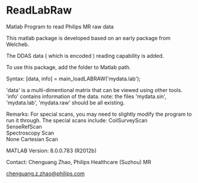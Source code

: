 # ReadLabRaw
Matlab Program to read Philips MR raw data

This matlab package is developed based on an early package from Welcheb.

The DDAS data ( which is encoded ) reading capability is added.

To use this package, add the folder to Matlab path.

Syntax: 
[data, info] = main_loadLABRAW('mydata.lab');

 'data' is a multi-dimentional matrix that can be viewed using other tools.
 'info' contains information of the data.
 note: the files 'mydata.sin', 'mydata.lab', 'mydata.raw' should be all existing.

Remarks:
For special scans, you may need to slightly modify the program to run it through. The special scans include:
  CoilSurveyScan  
  SenseRefScan  
  Spectroscopy Scan  
  None Cartesian Scan

MATLAB Version: 8.0.0.783 (R2012b)

Contact:
Chenguang Zhao, Philips Healthcare (Suzhou) MR

chenguang.z.zhao@philips.com
